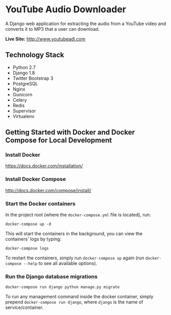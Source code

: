 YouTube Audio Downloader
========================

A Django web application for extracting the audio from a YouTube video and converts it to MP3 that a user can download.

**Live Site:** http://www.youtubeadl.com


Technology Stack
----------------

- Python 2.7
- Django 1.8
- Twitter Bootstrap 3
- PostgreSQL
- Nginx
- Gunicorn
- Celery
- Redis
- Supervisor
- Virtualenv


Getting Started with Docker and Docker Compose for Local Development
--------------------------------------------------------------------

### Install Docker

https://docs.docker.com/installation/

### Install Docker Compose

http://docs.docker.com/compose/install/

### Start the Docker containers

In the project root (where the `docker-compose.yml` file is located), run:

`docker-compose up -d`

This will start the containers in the background, you can view the containers' logs by typing:

`docker-compose logs`

To restart the containers, simply run `docker-compose up` again (run `docker-compose --help` to see all available options).

### Run the Django database migrations

`docker-compose run django python manage.py migrate`

To run any management command inside the docker container, simply prepend `docker-compose run django`, where `django` is the name of service/container.